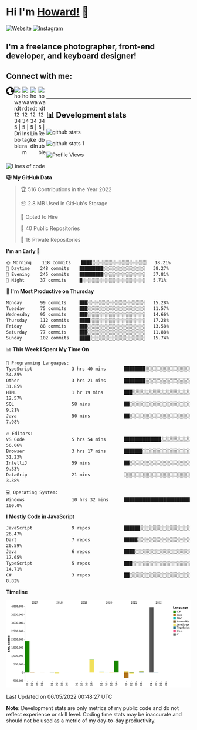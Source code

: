 # Hi I'm [Howard!][website] 👋

[![Website](https://img.shields.io/website?label=howardt12345.com&style=for-the-badge&url=https%3A%2F%2Fhowardt12345.com)](https://howardt12345.com)
[![Instagram](https://img.shields.io/badge/instagram-%23E4405F.svg?&style=for-the-badge&logo=instagram&logoColor=white)](https://instagram.com/howardt12345)

I'm a freelance photographer, front-end developer, and keyboard designer!
---

## Connect with me:

[<img align="left" alt="howardt12345.com" width="22px" src="https://raw.githubusercontent.com/iconic/open-iconic/master/svg/globe.svg" />][website]
[<img align="left" alt="howardt12345 | Dribbble" width="22px" src="https://cdn.jsdelivr.net/npm/simple-icons@v3/icons/dribbble.svg" />][dribbble]
[<img align="left" alt="howardt12345 | Instagram" width="22px" src="https://cdn.jsdelivr.net/npm/simple-icons@v3/icons/instagram.svg" />][instagram]
[<img align="left" alt="howardt12345 | LinkedIn" width="22px" src="https://cdn.jsdelivr.net/npm/simple-icons@v3/icons/linkedin.svg" />][linkedin]
[<img align="left" alt="howardt12345 | Redbubble" width="22px" src="https://cdn.jsdelivr.net/npm/simple-icons@v3/icons/redbubble.svg" />][redbubble]

<br />

---

## 📊 Development stats

![github stats](https://github-readme-stats.vercel.app/api?username=howardt12345&show_icons=true&hide_border=true&theme=dark&hide=contribs,issues)

![github stats 1](https://github-readme-stats.vercel.app/api/top-langs?username=howardt12345&langs_count=8&show_icons=true&hide_border=true&theme=dark&layout=compact)

<!--START_SECTION:waka-->
![Profile Views](http://img.shields.io/badge/Profile%20Views-4-blue)

![Lines of code](https://img.shields.io/badge/From%20Hello%20World%20I%27ve%20Written-7%20Million%20lines%20of%20code-blue)

**🐱 My GitHub Data** 

> 🏆 516 Contributions in the Year 2022
 > 
> 📦 2.8 MB Used in GitHub's Storage 
 > 
> 💼 Opted to Hire
 > 
> 📜 40 Public Repositories 
 > 
> 🔑 16 Private Repositories  
 > 
**I'm an Early 🐤** 

```text
🌞 Morning    118 commits    ████░░░░░░░░░░░░░░░░░░░░░   18.21% 
🌆 Daytime    248 commits    █████████░░░░░░░░░░░░░░░░   38.27% 
🌃 Evening    245 commits    █████████░░░░░░░░░░░░░░░░   37.81% 
🌙 Night      37 commits     █░░░░░░░░░░░░░░░░░░░░░░░░   5.71%

```
📅 **I'm Most Productive on Thursday** 

```text
Monday       99 commits     ███░░░░░░░░░░░░░░░░░░░░░░   15.28% 
Tuesday      75 commits     ███░░░░░░░░░░░░░░░░░░░░░░   11.57% 
Wednesday    95 commits     ███░░░░░░░░░░░░░░░░░░░░░░   14.66% 
Thursday     112 commits    ████░░░░░░░░░░░░░░░░░░░░░   17.28% 
Friday       88 commits     ███░░░░░░░░░░░░░░░░░░░░░░   13.58% 
Saturday     77 commits     ███░░░░░░░░░░░░░░░░░░░░░░   11.88% 
Sunday       102 commits    ████░░░░░░░░░░░░░░░░░░░░░   15.74%

```


📊 **This Week I Spent My Time On** 

```text
💬 Programming Languages: 
TypeScript               3 hrs 40 mins       ████████░░░░░░░░░░░░░░░░░   34.85% 
Other                    3 hrs 21 mins       ████████░░░░░░░░░░░░░░░░░   31.85% 
HTML                     1 hr 19 mins        ███░░░░░░░░░░░░░░░░░░░░░░   12.57% 
SQL                      58 mins             ██░░░░░░░░░░░░░░░░░░░░░░░   9.21% 
Java                     50 mins             ██░░░░░░░░░░░░░░░░░░░░░░░   7.98%

🔥 Editors: 
VS Code                  5 hrs 54 mins       ██████████████░░░░░░░░░░░   56.06% 
Browser                  3 hrs 17 mins       ███████░░░░░░░░░░░░░░░░░░   31.23% 
IntelliJ                 59 mins             ██░░░░░░░░░░░░░░░░░░░░░░░   9.33% 
DataGrip                 21 mins             ░░░░░░░░░░░░░░░░░░░░░░░░░   3.38%

💻 Operating System: 
Windows                  10 hrs 32 mins      █████████████████████████   100.0%

```

**I Mostly Code in JavaScript** 

```text
JavaScript               9 repos             ██████░░░░░░░░░░░░░░░░░░░   26.47% 
Dart                     7 repos             █████░░░░░░░░░░░░░░░░░░░░   20.59% 
Java                     6 repos             ████░░░░░░░░░░░░░░░░░░░░░   17.65% 
TypeScript               5 repos             ███░░░░░░░░░░░░░░░░░░░░░░   14.71% 
C#                       3 repos             ██░░░░░░░░░░░░░░░░░░░░░░░   8.82%

```


**Timeline**

![Chart not found](https://raw.githubusercontent.com/howardt12345/howardt12345/master/charts/bar_graph.png) 


 Last Updated on 06/05/2022 00:48:27 UTC
<!--END_SECTION:waka-->

**Note**: Development stats are only metrics of my public code and do not reflect experience or skill level. Coding time stats may be inaccurate and should not be used as a metric of my day-to-day productivity.

[website]: https://howardt12345.com
[dribbble]: https://dribbble.com/howardt12345
[instagram]: https://instagram.com/howardt12345
[linkedin]: https://linkedin.com/in/howardt12345
[redbubble]: https://www.redbubble.com/people/howardt12345/
